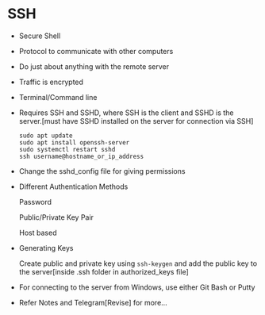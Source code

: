 #  SSH

 - Secure Shell

 - Protocol to communicate with other computers

 - Do just about anything with the remote server

 - Traffic is encrypted

 - Terminal/Command line

 - Requires SSH and SSHD, where SSH is the client and SSHD is the server.[must have SSHD installed on the server for connection via SSH]

    `````
    sudo apt update
    sudo apt install openssh-server
    sudo systemctl restart sshd
    ssh username@hostname_or_ip_address
    `````

 - Change the sshd_config file for giving permissions

 - Different Authentication Methods

   Password
   
   Public/Private Key Pair

   Host based

 - Generating Keys

   Create public and private key using `ssh-keygen` and add the public key to the server[inside .ssh folder in authorized_keys file]

 - For connecting to the server from Windows, use either Git Bash or Putty

 - Refer Notes and Telegram[Revise] for more... 